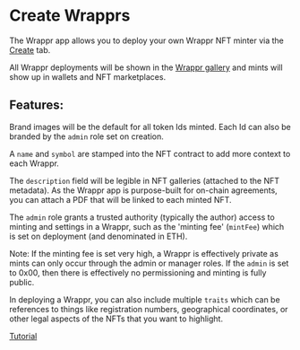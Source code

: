 # Create Wrapprs

The Wrappr app allows you to deploy your own Wrappr NFT minter via the [Create](https://www.wrappr.wtf/create) tab.

All Wrappr deployments will be shown in the [Wrappr gallery](https://www.wrappr.wtf/1/explore) and mints will show up in wallets and NFT marketplaces.

## Features:

Brand images will be the default for all token Ids minted. Each Id can also be branded by the `admin` role set on creation.

A `name` and `symbol` are stamped into the NFT contract to add more context to each Wrappr. 

The `description` field will be legible in NFT galleries (attached to the NFT metadata). As the Wrappr app is purpose-built for on-chain agreements, you can attach a PDF that will be linked to each minted NFT.

The `admin` role grants a trusted authority (typically the author) access to minting and settings in a Wrappr, such as the 'minting fee' (`mintFee`) which is set on deployment (and denominated in ETH). 

Note: If the minting fee is set very high, a Wrappr is effectively private as mints can only occur through the admin or manager roles. If the `admin` is set to 0x00, then there is effectively no permissioning and minting is fully public.

In deploying a Wrappr, you can also include multiple `traits` which can be references to things like registration numbers, geographical coordinates, or other legal aspects of the NFTs that you want to highlight.

[Tutorial](https://www.loom.com/share/7189eba723d44208a0f04a0f0281dddf)
